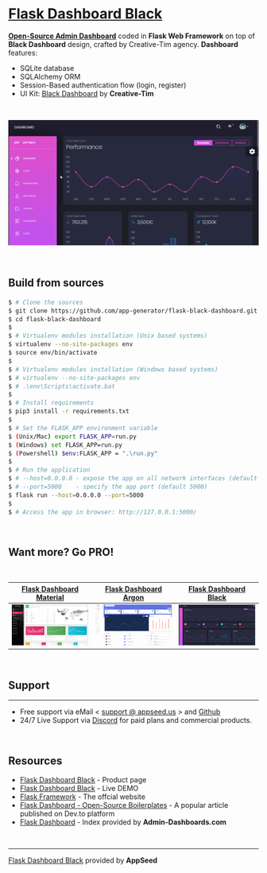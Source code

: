 # [Flask Dashboard Black](https://appseed.us/admin-dashboards/flask-dashboard-black)

**[Open-Source Admin Dashboard](https://appseed.us/admin-dashboards/flask-black-dashboard)** coded in **Flask Web Framework** on top of **Black Dashboard** design, crafted by Creative-Tim agency. **Dashboard** features:

- SQLite database
- SQLAlchemy ORM
- Session-Based authentication flow (login, register)
- UI Kit: [Black Dashboard](https://github.com/app-generator/fork-black-dashboard-html) by **Creative-Tim**

<br />

![Flask Dashboard Black - Open-Source Flask Dashboard.](https://raw.githubusercontent.com/app-generator/static/master/products/flask-black-dashboard-intro.gif)

<br />

## Build from sources

```bash
$ # Clone the sources
$ git clone https://github.com/app-generator/flask-black-dashboard.git
$ cd flask-black-dashboard
$
$ # Virtualenv modules installation (Unix based systems)
$ virtualenv --no-site-packages env
$ source env/bin/activate
$
$ # Virtualenv modules installation (Windows based systems)
$ # virtualenv --no-site-packages env
$ # .\env\Scripts\activate.bat
$ 
$ # Install requirements
$ pip3 install -r requirements.txt
$
$ # Set the FLASK_APP environment variable
$ (Unix/Mac) export FLASK_APP=run.py
$ (Windows) set FLASK_APP=run.py
$ (Powershell) $env:FLASK_APP = ".\run.py"
$
$ # Run the application
$ # --host=0.0.0.0 - expose the app on all network interfaces (default 127.0.0.1)
$ # --port=5000    - specify the app port (default 5000)  
$ flask run --host=0.0.0.0 --port=5000
$
$ # Access the app in browser: http://127.0.0.1:5000/
```

<br />

## Want more? Go PRO!

<br />

| [Flask Dashboard Material](https://appseed.us/admin-dashboards/flask-dashboard-material-pro) | [Flask Dashboard Argon](https://appseed.us/admin-dashboards/flask-dashboard-argon-pro) | [Flask Dashboard Black](https://appseed.us/admin-dashboards/flask-dashboard-black-pro) |
| --- | --- | --- |
| [![Flask Dashboard Material PRO](https://raw.githubusercontent.com/app-generator/static/master/products/flask-dashboard-material-pro-intro.gif)](https://appseed.us/admin-dashboards/flask-dashboard-material-pro)  | [![Flask Dashboard Argon PRO](https://raw.githubusercontent.com/app-generator/static/master/products/flask-dashboard-argon-pro-intro.gif)](https://appseed.us/admin-dashboards/flask-dashboard-argon-pro) | [![Flask Dashboard Black PRO](https://raw.githubusercontent.com/app-generator/static/master/products/flask-dashboard-black-pro-intro.gif)](https://appseed.us/admin-dashboards/flask-dashboard-black-pro)

<br />

## Support
---

- Free support via eMail < [support @ appseed.us](https://appseed.us/support) > and [Github](https://github.com/app-generator/flask-argon-dashboard/issues/)
- 24/7 Live Support via [Discord](https://discord.gg/fZC6hup) for paid plans and commercial products.

<br />

## Resources

- [Flask Dashboard Black](https://appseed.us/admin-dashboards/flask-dashboard-black) - Product page
- [Flask Dashboard Black](https://flask-black-dashboard.appseed.us/) - Live DEMO
- [Flask Framework](https://www.palletsprojects.com/p/flask/) - The offcial website
- [Flask Dashboard - Open-Source Boilerplates](https://dev.to/sm0ke/flask-dashboard-open-source-boilerplates-dkg) - A popular article published on Dev.to platform
- [Flask Dashboard](https://admin-dashboards.com/tags/flask-dashboard) - Index provided by **Admin-Dashboards.com**

<br />

---
[Flask Dashboard Black](https://appseed.us/admin-dashboards/flask-dashboard-black) provided by **AppSeed**
